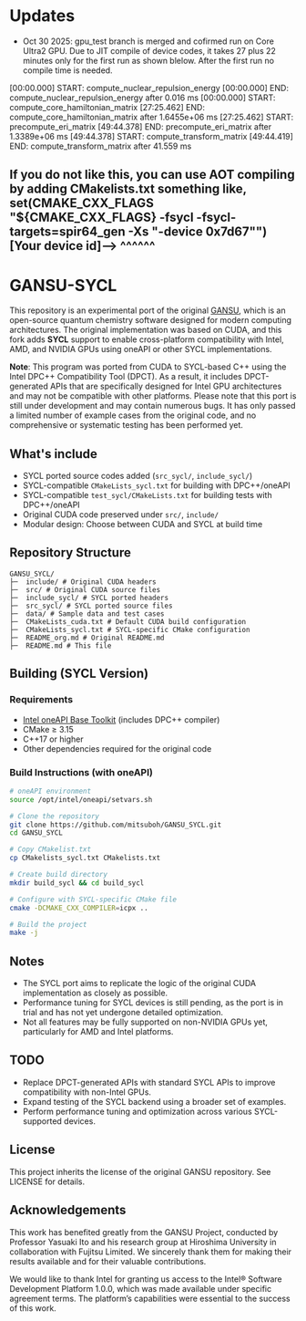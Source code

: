 # Updates

- Oct 30 2025: gpu_test branch is merged and cofirmed run on Core Ultra2 GPU.
Due to JIT compile of device codes, it takes 27 plus 22 minutes only for
the first run as shown blelow. After the first run no compile time is needed.

[00:00.000] START: compute_nuclear_repulsion_energy
[00:00.000] END:   compute_nuclear_repulsion_energy after 0.016 ms
[00:00.000] START: compute_core_hamiltonian_matrix
[27:25.462] END:   compute_core_hamiltonian_matrix after 1.6455e+06 ms
[27:25.462] START: precompute_eri_matrix
[49:44.378] END:   precompute_eri_matrix after 1.3389e+06 ms
[49:44.378] START: compute_transform_matrix
[49:44.419] END:   compute_transform_matrix after 41.559 ms

If you do not like this, you can use AOT compiling by adding CMakelists.txt
something like, 
set(CMAKE_CXX_FLAGS "${CMAKE_CXX_FLAGS} -fsycl -fsycl-targets=spir64_gen -Xs \"-device 0x7d67\"")
                                                                   [Your device id]--> ^^^^^^
---------------------------------

# GANSU-SYCL

This repository is an experimental port of the original [GANSU](https://github.com/Yasuaki-Ito/GANSU), which is an open-source quantum chemistry software designed for modern computing architectures. The original implementation was based on CUDA, and this fork adds **SYCL** support to enable cross-platform compatibility with Intel, AMD, and NVIDIA GPUs using oneAPI or other SYCL implementations.

**Note**: This program was ported from CUDA to SYCL-based C++ using the Intel DPC++ Compatibility Tool (DPCT). As a result, it includes DPCT-generated APIs that are specifically designed for Intel GPU architectures and may not be compatible with other platforms.
Please note that this port is still under development and may contain numerous bugs. It has only passed a limited number of example cases from the original code, and no comprehensive or systematic testing has been performed yet.

## What's include

- SYCL ported source codes added (`src_sycl/`, `include_sycl/`)
- SYCL-compatible `CMakeLists_sycl.txt` for building with DPC++/oneAPI
- SYCL-compatible `test_sycl/CMakeLists.txt` for building tests with DPC++/oneAPI
- Original CUDA code preserved under `src/`, `include/`
- Modular design: Choose between CUDA and SYCL at build time

## Repository Structure

```
GANSU_SYCL/
├─  include/ # Original CUDA headers
├─  src/ # Original CUDA source files
├─  include_sycl/ # SYCL ported headers
├─  src_sycl/ # SYCL ported source files
├─  data/ # Sample data and test cases
├─  CMakeLists_cuda.txt # Default CUDA build configuration
├─  CMakeLists_sycl.txt # SYCL-specific CMake configuration
├─  README_org.md # Original README.md
├─  README.md # This file
```

## Building (SYCL Version)

### Requirements

- [Intel oneAPI Base Toolkit](https://www.intel.com/content/www/us/en/developer/tools/oneapi/base-toolkit-download.html) (includes DPC++ compiler)
- CMake ≥ 3.15
- C++17 or higher
- Other dependencies required for the original code

### Build Instructions (with oneAPI)

```bash
# oneAPI environment
source /opt/intel/oneapi/setvars.sh

# Clone the repository
git clone https://github.com/mitsuboh/GANSU_SYCL.git
cd GANSU_SYCL

# Copy CMakelist.txt
cp CMakelists_sycl.txt CMakelists.txt

# Create build directory
mkdir build_sycl && cd build_sycl

# Configure with SYCL-specific CMake file
cmake -DCMAKE_CXX_COMPILER=icpx ..

# Build the project
make -j
```

## Notes

- The SYCL port aims to replicate the logic of the original CUDA implementation as closely as possible.
- Performance tuning for SYCL devices is still pending, as the port is in trial and has not yet undergone detailed optimization.
- Not all features may be fully supported on non-NVIDIA GPUs yet, particularly for AMD and Intel platforms.

## TODO

- Replace DPCT-generated APIs with standard SYCL APIs to improve compatibility with non-Intel GPUs.
- Expand testing of the SYCL backend using a broader set of examples.
- Perform performance tuning and optimization across various SYCL-supported devices.

## License
This project inherits the license of the original GANSU repository.
See LICENSE for details.

## Acknowledgements
This work has benefited greatly from the GANSU Project, conducted by Professor Yasuaki Ito and his research group at Hiroshima
University in collaboration with Fujitsu Limited. We sincerely thank them for making their results available and for their
valuable contributions.

We would like to thank Intel for granting us access to the Intel® Software Development Platform 1.0.0, which was made available under specific agreement terms. The platform’s capabilities were essential to the success of this work.
